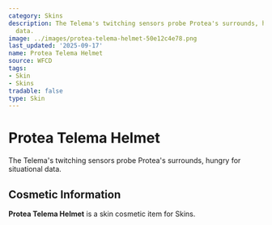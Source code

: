 ```yaml
---
category: Skins
description: The Telema's twitching sensors probe Protea's surrounds, hungry for situational
  data.
image: ../images/protea-telema-helmet-50e12c4e78.png
last_updated: '2025-09-17'
name: Protea Telema Helmet
source: WFCD
tags:
- Skin
- Skins
tradable: false
type: Skin
---
```


# Protea Telema Helmet

The Telema's twitching sensors probe Protea's surrounds, hungry for situational data.

## Cosmetic Information

**Protea Telema Helmet** is a skin cosmetic item for Skins.

